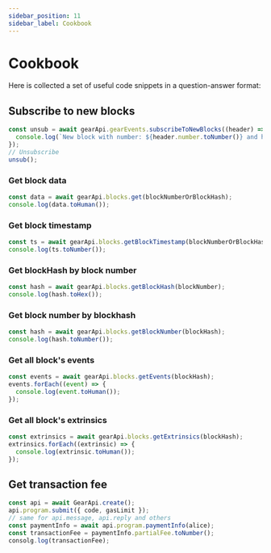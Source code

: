 ```yaml
---
sidebar_position: 11
sidebar_label: Cookbook
---
```


# Cookbook

Here is collected a set of useful code snippets in a question-answer format:

## Subscribe to new blocks

```javascript
const unsub = await gearApi.gearEvents.subscribeToNewBlocks((header) => {
  console.log(`New block with number: ${header.number.toNumber()} and hash: ${header.hash.toHex()}`);
});
// Unsubscribe
unsub();
```

### Get block data

```javascript
const data = await gearApi.blocks.get(blockNumberOrBlockHash);
console.log(data.toHuman());
```

### Get block timestamp

```javascript
const ts = await gearApi.blocks.getBlockTimestamp(blockNumberOrBlockHash);
console.log(ts.toNumber());
```

### Get blockHash by block number

```javascript
const hash = await gearApi.blocks.getBlockHash(blockNumber);
console.log(hash.toHex());
```

### Get block number by blockhash

```javascript
const hash = await gearApi.blocks.getBlockNumber(blockHash);
console.log(hash.toNumber());
```

### Get all block's events

```javascript
const events = await gearApi.blocks.getEvents(blockHash);
events.forEach((event) => {
  console.log(event.toHuman());
});
```

### Get all block's extrinsics

```javascript
const extrinsics = await gearApi.blocks.getExtrinsics(blockHash);
extrinsics.forEach((extrinsic) => {
  console.log(extrinsic.toHuman());
});
```

## Get transaction fee

```javascript
const api = await GearApi.create();
api.program.submit({ code, gasLimit });
// same for api.message, api.reply and others
const paymentInfo = await api.program.paymentInfo(alice);
const transactionFee = paymentInfo.partialFee.toNumber();
consolg.log(transactionFee);
```


